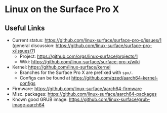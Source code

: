 # Linux on the Surface Pro X

## Useful Links

- Current status: https://github.com/linux-surface/surface-pro-x/issues/1 (general discussion: https://github.com/linux-surface/surface-pro-x/issues/7)
  - Project: https://github.com/orgs/linux-surface/projects/1
  - Wiki: https://github.com/linux-surface/surface-pro-x/wiki
- Kernel: https://github.com/linux-surface/kernel
  - Branches for the Surface Pro X are prefixed with `spx/`.
  - Configs can be found at https://github.com/qzed/aarch64-kernel-configs
- Firmware: https://github.com/linux-surface/aarch64-firmware
- Misc. packages: https://github.com/linux-surface/aarch64-packages
- Known good GRUB image: https://github.com/linux-surface/grub-image-aarch64
